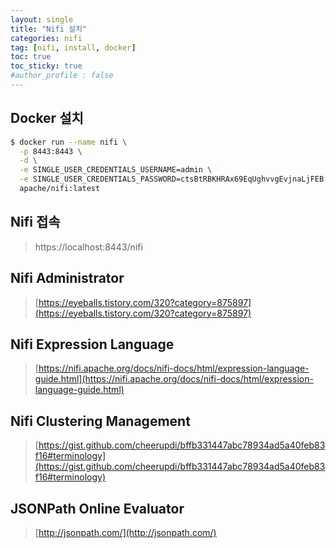 ```yaml
---
layout: single
title: "Nifi 설치"
categories: nifi
tag: [nifi, install, docker]
toc: true
toc_sticky: true
#author_profile : false
---
```




## Docker 설치

```bash
$ docker run --name nifi \
  -p 8443:8443 \
  -d \
  -e SINGLE_USER_CREDENTIALS_USERNAME=admin \
  -e SINGLE_USER_CREDENTIALS_PASSWORD=ctsBtRBKHRAx69EqUghvvgEvjnaLjFEB \
  apache/nifi:latest
```



## Nifi 접속

> https://localhost:8443/nifi



## Nifi Administrator

> [https://eyeballs.tistory.com/320?category=875897](https://eyeballs.tistory.com/320?category=875897)



## Nifi Expression Language

> [https://nifi.apache.org/docs/nifi-docs/html/expression-language-guide.html](https://nifi.apache.org/docs/nifi-docs/html/expression-language-guide.html)



## Nifi Clustering Management

> [https://gist.github.com/cheerupdi/bffb331447abc78934ad5a40feb83f16#terminology](https://gist.github.com/cheerupdi/bffb331447abc78934ad5a40feb83f16#terminology)



## JSONPath Online Evaluator

> [http://jsonpath.com/](http://jsonpath.com/)
